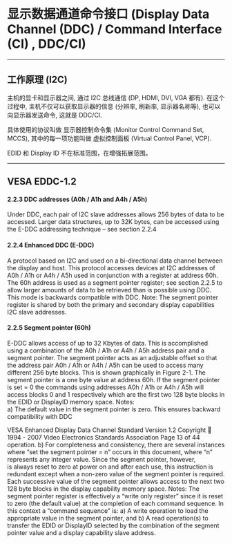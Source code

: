 # 显示数据通道命令接口 (Display Data Channel (DDC) / Command Interface (CI) , DDC/CI)
---
## 工作原理 (I2C)
主机的显卡和显示器之间, 通过 I2C 总线通信 (DP, HDMI, DVI, VGA 都有). 在这个过程中, 主机不仅可以获取显示器的信息 (分辨率, 刷新率, 显示器名称等), 也可以向显示器发送命令, 这就是 DDC/CI.

具体使用的协议叫做 显示器控制命令集 (Monitor Control Command Set, MCCS), 其中的每一项功能叫做 虚拟控制面板 (Virtual Control Panel, VCP).


EDID 和 Display ID 不在标准范围，在增强拓展范围。

---
## VESA EDDC-1.2

#### 2.2.3  DDC addresses (A0h / A1h and A4h / A5h) 
Under DDC, each pair of I2C slave addresses allows 256 bytes of data to be accessed. Larger data structures, 
up to 32K bytes, can be accessed using the E-DDC addressing technique – see section 2.2.4

#### 2.2.4  Enhanced DDC (E-DDC) 
A protocol based on I2C and used on a bi-directional data channel between the display and host. This protocol 
accesses devices at I2C addresses of A0h / A1h or A4h / A5h used in conjunction with a register at address 
60h.  
The 60h address is used as a segment pointer register; see section 2.2.5 to allow larger amounts of data to be 
retrieved than is possible using DDC. This mode is backwards compatible with DDC. 
Note: The segment pointer register is shared by both the primary and secondary display capabilities I2C slave 
addresses.

#### 2.2.5  Segment pointer (60h) 
E-DDC allows access of up to 32 Kbytes of data. This is accomplished using a combination of the A0h / A1h 
or A4h / A5h address pair and a segment pointer. 
The segment pointer acts as an adjustable offset so that the address pair A0h / A1h or A4h / A5h can be used 
to access many different 256 byte blocks. This is shown graphically in Figure 2-1. 
The segment pointer is a one byte value at address 60h. If the segment pointer is set = 0 the commands using 
addresses A0h / A1h or A4h / A5h will access blocks 0 and 1 respectively which are the first two 128 byte 
blocks in the EDID or DisplayID memory space. 
Notes:  
a) The default value in the segment pointer is zero. This ensures backward compatibility with DDC 
 
 VESA Enhanced Display Data Channel Standard  Version 1.2 
Copyright  1994 - 2007 Video Electronics Standards Association Page 13 of 44 
operation. 
b) For completeness and consistency, there are several instances where “set the segment pointer = n” 
occurs in this document, where “n” represents any integer value. Since the segment pointer, however,  
is always reset to zero at power on and after each use, this instruction is redundant except when a 
non-zero value of the segment pointer is required. 
Each successive value of the segment pointer allows access to the next two 128 byte blocks in the display 
capability memory space. 
Notes: The segment pointer register is effectively a “write only register” since it is reset to zero (the default 
value) at the completion of each command sequence. In this context a “command sequence” is: 
a) A write operation to load the appropriate value in the segment pointer, and 
b) A read operation(s) to transfer the EDID or DisplayID selected by the combination of the segment 
pointer value and a display capability slave address.

